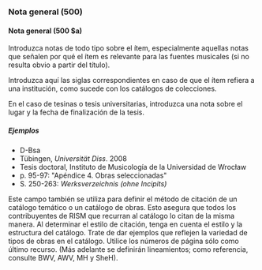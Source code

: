 ### Nota general (500)

#### Nota general (500 $a)
Introduzca notas de todo tipo sobre el ítem, especialmente aquellas notas que señalen por qué el ítem es relevante para las fuentes musicales (si no resulta obvio a partir del título).

Introduzca aquí las siglas correspondientes en caso de que el ítem refiera a una institución, como sucede con los catálogos de colecciones.   

En el caso de tesinas o tesis universitarias, introduzca una nota sobre el lugar y la fecha de finalización de la tesis.

##### Ejemplos
- D-Bsa
- Tübingen, _Universität Diss_. 2008
- Tesis doctoral, Instituto de Musicología de la Universidad de Wrocław
- p. 95-97: "Apéndice 4. Obras seleccionadas"
- S. 250-263: _Werksverzeichnis (ohne Incipits)_

Este campo también se utiliza para definir el método de citación de un catálogo temático o un catálogo de obras. Esto asegura que todos los contribuyentes de RISM que recurran al catálogo lo citan de la misma manera. Al determinar el estilo de citación, tenga en cuenta el estilo y la estructura del catálogo. Trate de dar ejemplos que reflejen la variedad de tipos de obras en el catálogo. Utilice los números de página sólo como último recurso. (Más adelante se definirán lineamientos; como referencia, consulte BWV, AWV, MH y SheH).
